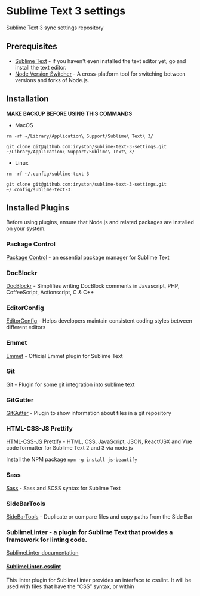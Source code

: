 # Sublime Text 3 settings

Sublime Text 3 sync settings repository

## Prerequisites

- [Sublime Text](http://www.sublimetext.com/) - if you haven't even installed the text editor yet, go and install the text editor.
- [Node Version Switcher](https://github.com/jasongin/nvs) - A cross-platform tool for switching between versions and forks of Node.js.

## Installation

**MAKE BACKUP BEFORE USING THIS COMMANDS**

- MacOS
```
rm -rf ~/Library/Application\ Support/Sublime\ Text\ 3/
```
```
git clone git@github.com:iryston/sublime-text-3-settings.git ~/Library/Application\ Support/Sublime\ Text\ 3/
```
- Linux
```
rm -rf ~/.config/sublime-text-3
```
```
git clone git@github.com:iryston/sublime-text-3-settings.git ~/.config/sublime-text-3
```

## Installed Plugins
Before using plugins, ensure that Node.js and related packages are installed on your system.


### Package Control
[Package Control](https://packagecontrol.io/) - an essential package manager for Sublime Text

### DocBlockr
[DocBlockr](https://packagecontrol.io/packages/DocBlockr) - Simplifies writing DocBlock comments in Javascript, PHP, CoffeeScript, Actionscript, C & C++

### EditorConfig
[EditorConfig](https://packagecontrol.io/packages/EditorConfig) - Helps developers maintain consistent coding styles between different editors

### Emmet
[Emmet](https://packagecontrol.io/packages/Emmet) - Official Emmet plugin for Sublime Text

### Git
[Git](https://packagecontrol.io/packages/Git) - Plugin for some git integration into sublime text

### GitGutter
[GitGutter](https://packagecontrol.io/packages/GitGutter) - Plugin to show information about files in a git repository

### HTML-CSS-JS Prettify
[HTML-CSS-JS Prettify](https://packagecontrol.io/packages/HTML-CSS-JS%20Prettify) - HTML, CSS, JavaScript, JSON, React/JSX and Vue code formatter for Sublime Text 2 and 3 via node.js

Install the NPM package
```npm -g install js-beautify```

### Sass
[Sass](https://packagecontrol.io/packages/Sass) - Sass and SCSS syntax for Sublime Text

### SideBarTools
[SideBarTools](https://packagecontrol.io/packages/SideBarTools) - Duplicate or compare files and copy paths from the Side Bar

### SublimeLinter - a plugin for Sublime Text that provides a framework for linting code.
[SublimeLinter documentation](http://www.sublimelinter.com/en/latest/index.html)

#### [SublimeLinter-csslint](https://packagecontrol.io/packages/SublimeLinter-csslint)
This linter plugin for SublimeLinter provides an interface to csslint.
It will be used with files that have the “CSS” syntax, or within <style> tags in HTML files.
Ensure that csslint (version 0.10.0 or later) is installed on your system.

To install csslint, do the following:
```npm install -g csslint```

#### [SublimeLinter-eslint](https://packagecontrol.io/packages/SublimeLinter-eslint)
This linter plugin for SublimeLinter provides an interface to ESLint. It will be used with files that have the “javascript” syntax.

Install eslint globally by typing the following in a terminal:
```npm install -g eslint```

#### [SublimeLinter-html-tidy](https://packagecontrol.io/packages/SublimeLinter-html-tidy)
This linter plugin for SublimeLinter provides an interface to tidy (either the html4 or html5 version). It will be used with files that have the “HTML” syntax.

Before installing this plugin, you must ensure that tidy or tidy5 are installed on your system. tidy5 will be used over tidy if available.

- MacOS – tidy comes preinstalled on recent versions of Mac OS X. You can install the html5 version by using Homebrew and `brew install tidy-html5`.
- Linux – You should be able to install tidy using the system’s package manager.

### Terminal
[Terminal](https://packagecontrol.io/packages/Terminal) - Launch terminals from the current file or the root project folder
